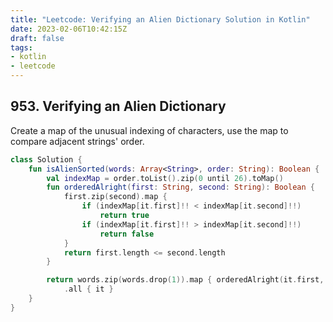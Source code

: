 ```yaml
---
title: "Leetcode: Verifying an Alien Dictionary Solution in Kotlin"
date: 2023-02-06T10:42:15Z
draft: false
tags:
- kotlin
- leetcode
---
```

## 953. Verifying an Alien Dictionary
Create a map of the unusual indexing of characters, use the map to compare adjacent strings' order.

```kotlin
class Solution {
    fun isAlienSorted(words: Array<String>, order: String): Boolean {
        val indexMap = order.toList().zip(0 until 26).toMap()
        fun orderedAlright(first: String, second: String): Boolean {
            first.zip(second).map {
                if (indexMap[it.first]!! < indexMap[it.second]!!)
                    return true
                if (indexMap[it.first]!! > indexMap[it.second]!!)
                    return false
            }
            return first.length <= second.length
        }

        return words.zip(words.drop(1)).map { orderedAlright(it.first, it.second) }
            .all { it }
    }
}
```

